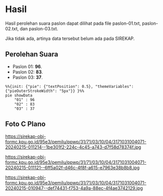 # Hasil

Hasil perolehan suara paslon dapat dilihat pada file paslon-01.txt, paslon-02.txt, dan paslon-03.txt.

Jika tidak ada, artinya data tersebut belum ada pada SIREKAP.

## Perolehan Suara

 * Paslon 01: **96**.
 * Paslon 02: **83**.
 * Paslon 03: **37**.

```mermaid
%%{init: {"pie": {"textPosition": 0.5}, "themeVariables": {"pieOuterStrokeWidth": "5px"}} }%%
pie showData
    "01" : 96
    "02" : 83
    "03" : 37
```
## Foto C Plano

https://sirekap-obj-formc.kpu.go.id/95e3/pemilu/ppwp/31/71/03/10/04/3171031004071-20240215-011214--1be301f2-224c-4c45-a743-d7f58d78374f.jpg

https://sirekap-obj-formc.kpu.go.id/95e3/pemilu/ppwp/31/71/03/10/04/3171031004071-20240215-011121--6ff5a02f-d46c-4f8f-a615-e7963e38b8b8.jpg

https://sirekap-obj-formc.kpu.go.id/95e3/pemilu/ppwp/31/71/03/10/04/3171031004071-20240215-010947--def74431-f753-4a9a-88ec-4f4ae3742129.jpg
